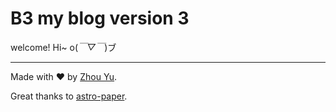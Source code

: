 # B3 my blog version 3

welcome! Hi~ o(_￣▽￣_)ブ

---

Made with ❤️ by [Zhou Yu](https://github.com/yuzhouu).

Great thanks to [astro-paper](https://github.com/satnaing/astro-paper).
